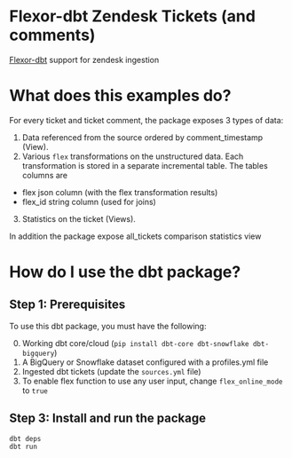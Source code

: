 # Flexor-dbt Zendesk Tickets (and comments)

[Flexor-dbt](https://github.com/flexor-ai/flexor-dbt) support for zendesk ingestion

# What does this examples do?

For every ticket and ticket comment, the package exposes 3 types of data:
1. Data referenced from the source ordered by comment_timestamp (View).
2. Various `flex` transformations on the unstructured data.
   Each transformation is stored in a separate incremental table.
   The tables columns are
 - flex json column (with the flex transformation results)
 - flex_id string column (used for joins)
3. Statistics on the ticket (Views).

In addition the package expose all_tickets comparison statistics view

# How do I use the dbt package?

## Step 1: Prerequisites

To use this dbt package, you must have the following:

0. Working dbt core/cloud (`pip install dbt-core dbt-snowflake dbt-bigquery`)
1. A BigQuery or Snowflake dataset configured with a profiles.yml file 
2. Ingested dbt tickets (update the `sources.yml` file)
3. To enable flex function to use any user input, change `flex_online_mode` to `true`

## Step 3: Install and run the package

```
dbt deps
dbt run
```

